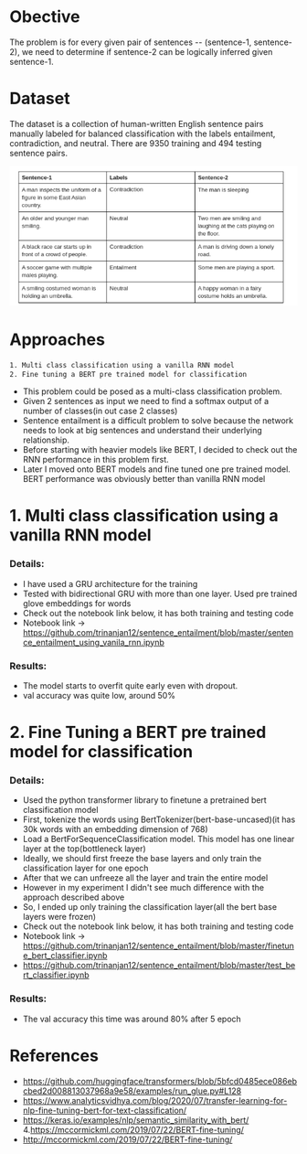 # Obective
The problem is for every given pair of sentences -- (sentence-1, sentence-2), we need to determine if sentence-2 can be logically inferred given sentence-1.

# Dataset

The dataset is a collection of human-written English sentence pairs manually labeled for balanced classification with the labels entailment, contradiction, and neutral. There are 9350 training and 494 testing sentence pairs.

![](./images/data_sample.png)

# Approaches
    1. Multi class classification using a vanilla RNN model
    2. Fine tuning a BERT pre trained model for classification 
    
- This problem could be posed as a multi-class classification problem. 
- Given 2 sentences as input we need to find a softmax output of a number of classes(in out case 2 classes)
- Sentence entailment is a difficult problem to solve because the network needs to look at big sentences and understand their underlying relationship.
- Before starting with heavier models like BERT, I decided to check out the RNN performance in this problem first.
- Later I moved onto BERT models and fine tuned one pre trained model. BERT performance was obviously better than vanilla RNN model 

# 1. Multi class classification using a vanilla RNN model
### Details:
- I have used a GRU architecture for the training
- Tested with bidirectional GRU with more than one layer. Used pre trained glove embeddings for words 
- Check out the notebook link below, it has both training and testing code
- Notebook link -> https://github.com/trinanjan12/sentence_entailment/blob/master/sentence_entailment_using_vanila_rnn.ipynb

### Results:
- The model starts to overfit quite early even with dropout.
- val accuracy was quite low, around 50%

# 2. Fine Tuning a BERT pre trained model for classification 
### Details:
- Used the python transformer library to finetune a pretrained bert classification model
- First, tokenize the words using BertTokenizer(bert-base-uncased)(it has 30k words with an embedding dimension of 768)
- Load a BertForSequenceClassification model. This model has one linear layer at the top(bottleneck layer)
- Ideally, we should first freeze the base layers and only train the classification layer for one epoch
- After that we can unfreeze all the layer and train the entire model
- However in my experiment I didn't see much difference with the approach described above
- So, I ended up only training the classification layer(all the bert base layers were frozen)
- Check out the notebook link below, it has both training and testing code
- Notebook link -> https://github.com/trinanjan12/sentence_entailment/blob/master/finetune_bert_classifier.ipynb
- https://github.com/trinanjan12/sentence_entailment/blob/master/test_bert_classifier.ipynb

### Results:
- The val accuracy this time was around 80% after 5 epoch

# References
- https://github.com/huggingface/transformers/blob/5bfcd0485ece086ebcbed2d008813037968a9e58/examples/run_glue.py#L128
- https://www.analyticsvidhya.com/blog/2020/07/transfer-learning-for-nlp-fine-tuning-bert-for-text-classification/ 
- https://keras.io/examples/nlp/semantic_similarity_with_bert/ 4.https://mccormickml.com/2019/07/22/BERT-fine-tuning/
- http://mccormickml.com/2019/07/22/BERT-fine-tuning/
